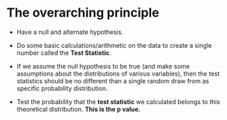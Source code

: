 # The overarching principle

- Have a null and alternate hypothesis.

- Do some basic calculations/arithmetic on the data to create a single number called the **Test Statistic**.

- If we assume the null hypothesis to be true (and make some assumptions about the distributions of various variables), then the test statistics should be no different than a single random draw from as specific probability distribution.

- Test the probability that the **test statistic** we calculated belongs to this theoretical distribution. **This is the p value.**
